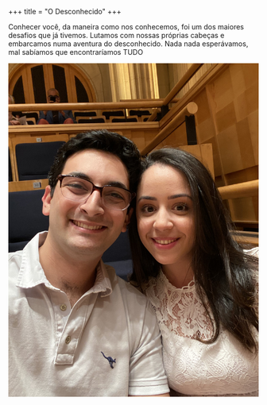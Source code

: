 +++
title = "O Desconhecido"
+++

Conhecer você, da maneira como nos conhecemos, foi um dos maiores desafios que já tivemos. Lutamos com nossas próprias cabeças e embarcamos numa aventura do desconhecido. Nada nada esperávamos, mal sabíamos que encontraríamos TUDO

![alt text](IMG_0876.jpeg)